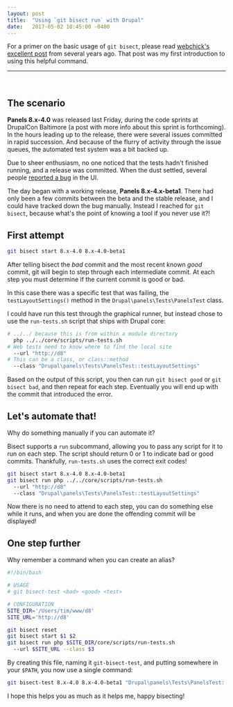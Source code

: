 ```yaml
---
layout: post
title:  "Using `git bisect run` with Drupal"
date:   2017-05-02 10:45:00 -0400
---
```

For a primer on the basic usage of `git bisect`, please read [webchick's excellent post](http://webchick.net/node/99) from several years ago. That post was my first introduction to using this helpful command.

<hr><br>

## The scenario

**Panels 8.x-4.0** was released last Friday, during the code sprints at DrupalCon Baltimore (a post with more info about this sprint is forthcoming). In the hours leading up to the release, there were several issues committed in rapid succession. And because of the flurry of activity through the issue queues, the automated test system was a bit backed up.

Due to sheer enthusiasm, no one noticed that the tests hadn't finished running, and a release was committed. When the dust settled, several people [reported a bug](https://www.drupal.org/node/2874489) in the UI.

The day began with a working release, **Panels 8.x-4.x-beta1**. There had only been a few commits between the beta and the stable release, and I could have tracked down the bug manually. Instead I reached for `git bisect`, because what's the point of knowing a tool if you never use it?!

## First attempt

```bash
git bisect start 8.x-4.0 8.x-4.0-beta1
```
After telling bisect the *bad* commit and the most recent known *good* commit, git will begin to step through each intermediate commit. At each step you must determine if the current commit is good or bad.

In this case there was a specific test that was failing, the `testLayoutSettings()` method in the `Drupal\panels\Tests\PanelsTest` class.

I could have run this test through the graphical runner, but instead chose to use the `run-tests.sh` script that ships with Drupal core:
```bash
# ../../ because this is from within a module directory
  php ../../core/scripts/run-tests.sh
# Web tests need to know where to find the local site
  --url "http://d8"
# This can be a class, or class::method
  --class "Drupal\panels\Tests\PanelsTest::testLayoutSettings"
```
Based on the output of this script, you then can run `git bisect good` or `git bisect bad`, and then repeat for each step. Eventually you will end up with the commit that introduced the error.

## Let's automate that!

Why do something manually if you can automate it?

Bisect supports a `run` subcommand, allowing you to pass any script for it to run on each step. The script should return 0 or 1 to indicate bad or good commits. Thankfully, `run-tests.sh` uses the correct exit codes!
```bash
git bisect start 8.x-4.0 8.x-4.0-beta1
git bisect run php ../../core/scripts/run-tests.sh
  --url "http://d8"
  --class "Drupal\panels\Tests\PanelsTest::testLayoutSettings"
```
Now there is no need to attend to each step, you can do something else while it runs, and when you are done the offending commit will be displayed!

## One step further
Why remember a command when you can create an alias?
```bash
#!/bin/bash

# USAGE
# git bisect-test <bad> <good> <test>

# CONFIGURATION
SITE_DIR='/Users/tim/www/d8'
SITE_URL='http://d8'

git bisect reset
git bisect start $1 $2
git bisect run php $SITE_DIR/core/scripts/run-tests.sh
  --url $SITE_URL --class $3
```
By creating this file, naming it `git-bisect-test`, and putting somewhere in your `$PATH`, you now use a single command:
```bash
git bisect-test 8.x-4.0 8.x-4.0-beta1 "Drupal\panels\Tests\PanelsTest::testLayoutSettings"
```

I hope this helps you as much as it helps me, happy bisecting!